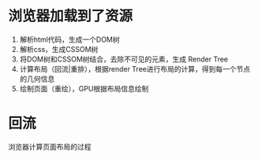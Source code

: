 # 浏览器加载到了资源
1. 解析html代码，生成一个DOM树
2. 解析css，生成CSSOM树
3. 将DOM树和CSSOM树结合，去除不可见的元素，生成 Render Tree
4. 计算布局（回流|重排），根据render Tree进行布局的计算，得到每一个节点的几何信息
5. 绘制页面（重绘），GPU根据布局信息绘制

# 回流
浏览器计算页面布局的过程